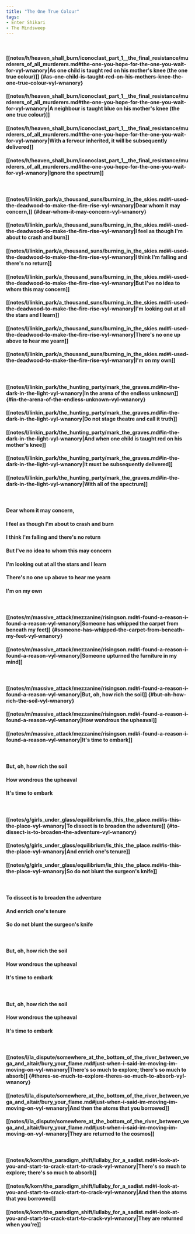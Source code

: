 ```yaml
---
title: "The One True Colour"
tags:
- Enter Shikari
- The Mindsweep
---
```

&nbsp;
#### [[notes/h/heaven_shall_burn/iconoclast_part_1__the_final_resistance/murderers_of_all_murderers.md#the-one-you-hope-for-the-one-you-wait-for-vyl-wnanory|As one child is taught red on his mother's knee (the one true colour)]] {#as-one-child-is-taught-red-on-his-mothers-knee-the-one-true-colour-vyl-wnanory}
#### [[notes/h/heaven_shall_burn/iconoclast_part_1__the_final_resistance/murderers_of_all_murderers.md#the-one-you-hope-for-the-one-you-wait-for-vyl-wnanory|A neighbour is taught blue on his mother's knee (the one true colour)]]
#### [[notes/h/heaven_shall_burn/iconoclast_part_1__the_final_resistance/murderers_of_all_murderers.md#the-one-you-hope-for-the-one-you-wait-for-vyl-wnanory|With a fervour inherited, it will be subsequently delivered]]
#### [[notes/h/heaven_shall_burn/iconoclast_part_1__the_final_resistance/murderers_of_all_murderers.md#the-one-you-hope-for-the-one-you-wait-for-vyl-wnanory|Ignore the spectrum]]
&nbsp;
#### [[notes/l/linkin_park/a_thousand_suns/burning_in_the_skies.md#i-used-the-deadwood-to-make-the-fire-rise-vyl-wnanory|Dear whom it may concern,]] {#dear-whom-it-may-concern-vyl-wnanory}
#### [[notes/l/linkin_park/a_thousand_suns/burning_in_the_skies.md#i-used-the-deadwood-to-make-the-fire-rise-vyl-wnanory|I feel as though I'm about to crash and burn]]
#### [[notes/l/linkin_park/a_thousand_suns/burning_in_the_skies.md#i-used-the-deadwood-to-make-the-fire-rise-vyl-wnanory|I think I'm falling and there's no return]]
#### [[notes/l/linkin_park/a_thousand_suns/burning_in_the_skies.md#i-used-the-deadwood-to-make-the-fire-rise-vyl-wnanory|But I've no idea to whom this may concern]]
#### [[notes/l/linkin_park/a_thousand_suns/burning_in_the_skies.md#i-used-the-deadwood-to-make-the-fire-rise-vyl-wnanory|I'm looking out at all the stars and I learn]]
#### [[notes/l/linkin_park/a_thousand_suns/burning_in_the_skies.md#i-used-the-deadwood-to-make-the-fire-rise-vyl-wnanory|There's no one up above to hear me yearn]]
#### [[notes/l/linkin_park/a_thousand_suns/burning_in_the_skies.md#i-used-the-deadwood-to-make-the-fire-rise-vyl-wnanory|I'm on my own]]
&nbsp;
#### [[notes/l/linkin_park/the_hunting_party/mark_the_graves.md#in-the-dark-in-the-light-vyl-wnanory|In the arena of the endless unknown]] {#in-the-arena-of-the-endless-unknown-vyl-wnanory}
#### [[notes/l/linkin_park/the_hunting_party/mark_the_graves.md#in-the-dark-in-the-light-vyl-wnanory|Do not stage theatre and call it truth]]
#### [[notes/l/linkin_park/the_hunting_party/mark_the_graves.md#in-the-dark-in-the-light-vyl-wnanory|And when one child is taught red on his mother's knee]]
#### [[notes/l/linkin_park/the_hunting_party/mark_the_graves.md#in-the-dark-in-the-light-vyl-wnanory|It must be subsequently delivered]]
#### [[notes/l/linkin_park/the_hunting_party/mark_the_graves.md#in-the-dark-in-the-light-vyl-wnanory|With all of the spectrum]]
&nbsp;
#### Dear whom it may concern,
#### I feel as though I'm about to crash and burn
#### I think I'm falling and there's no return
#### But I've no idea to whom this may concern
#### I'm looking out at all the stars and I learn
#### There's no one up above to hear me yearn
#### I'm on my own
&nbsp;
#### [[notes/m/massive_attack/mezzanine/risingson.md#i-found-a-reason-i-found-a-reason-vyl-wnanory|Someone has whipped the carpet from beneath my feet]] {#someone-has-whipped-the-carpet-from-beneath-my-feet-vyl-wnanory}
#### [[notes/m/massive_attack/mezzanine/risingson.md#i-found-a-reason-i-found-a-reason-vyl-wnanory|Someone upturned the furniture in my mind]]
&nbsp;
#### [[notes/m/massive_attack/mezzanine/risingson.md#i-found-a-reason-i-found-a-reason-vyl-wnanory|But, oh, how rich the soil]] {#but-oh-how-rich-the-soil-vyl-wnanory}
#### [[notes/m/massive_attack/mezzanine/risingson.md#i-found-a-reason-i-found-a-reason-vyl-wnanory|How wondrous the upheaval]]
#### [[notes/m/massive_attack/mezzanine/risingson.md#i-found-a-reason-i-found-a-reason-vyl-wnanory|It's time to embark]]
&nbsp;
#### But, oh, how rich the soil
#### How wondrous the upheaval
#### It's time to embark
&nbsp;
#### [[notes/g/girls_under_glass/equilibrium/is_this_the_place.md#is-this-the-place-vyl-wnanory|To dissect is to broaden the adventure]] {#to-dissect-is-to-broaden-the-adventure-vyl-wnanory}
#### [[notes/g/girls_under_glass/equilibrium/is_this_the_place.md#is-this-the-place-vyl-wnanory|And enrich one's tenure]]
#### [[notes/g/girls_under_glass/equilibrium/is_this_the_place.md#is-this-the-place-vyl-wnanory|So do not blunt the surgeon's knife]]
&nbsp;
#### To dissect is to broaden the adventure
#### And enrich one's tenure
#### So do not blunt the surgeon's knife
&nbsp;
#### But, oh, how rich the soil
#### How wondrous the upheaval
#### It's time to embark
&nbsp;
#### But, oh, how rich the soil
#### How wondrous the upheaval
#### It's time to embark
&nbsp;
#### [[notes/l/la_dispute/somewhere_at_the_bottom_of_the_river_between_vega_and_altair/bury_your_flame.md#just-when-i-said-im-moving-im-moving-on-vyl-wnanory|There's so much to explore; there's so much to absorb]] {#theres-so-much-to-explore-theres-so-much-to-absorb-vyl-wnanory}
#### [[notes/l/la_dispute/somewhere_at_the_bottom_of_the_river_between_vega_and_altair/bury_your_flame.md#just-when-i-said-im-moving-im-moving-on-vyl-wnanory|And then the atoms that you borrowed]]
#### [[notes/l/la_dispute/somewhere_at_the_bottom_of_the_river_between_vega_and_altair/bury_your_flame.md#just-when-i-said-im-moving-im-moving-on-vyl-wnanory|They are returned to the cosmos]]
&nbsp;
#### [[notes/k/korn/the_paradigm_shift/lullaby_for_a_sadist.md#i-look-at-you-and-start-to-crack-start-to-crack-vyl-wnanory|There's so much to explore; there's so much to absorb]]
#### [[notes/k/korn/the_paradigm_shift/lullaby_for_a_sadist.md#i-look-at-you-and-start-to-crack-start-to-crack-vyl-wnanory|And then the atoms that you borrowed]]
#### [[notes/k/korn/the_paradigm_shift/lullaby_for_a_sadist.md#i-look-at-you-and-start-to-crack-start-to-crack-vyl-wnanory|They are returned when you're]]
